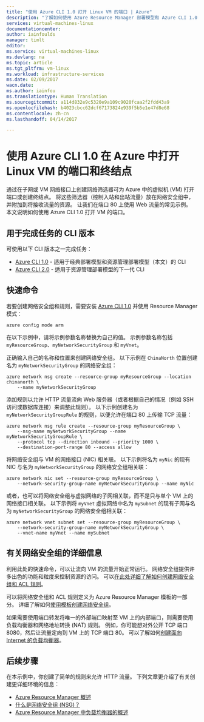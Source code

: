 ```yaml
---
title: "使用 Azure CLI 1.0 打开 Linux VM 的端口 | Azure"
description: "了解如何使用 Azure Resource Manager 部署模型和 Azure CLI 1.0 在 Linux VM 上打开端口/创建终结点"
services: virtual-machines-linux
documentationcenter: 
author: iainfoulds
manager: timlt
editor: 
ms.service: virtual-machines-linux
ms.devlang: na
ms.topic: article
ms.tgt_pltfrm: vm-linux
ms.workload: infrastructure-services
ms.date: 02/09/2017
wacn.date: 
ms.author: iainfou
ms.translationtype: Human Translation
ms.sourcegitcommit: a114d832e9c5320e9a109c9020fcaa2f2fdd43a9
ms.openlocfilehash: b4023cbcc62dcf67173824e939f5b5e1e47d8e68
ms.contentlocale: zh-cn
ms.lasthandoff: 04/14/2017

---
```


# <a name="opening-ports-and-endpoints-to-a-linux-vm-in-azure-using-the-azure-cli-10"></a>使用 Azure CLI 1.0 在 Azure 中打开 Linux VM 的端口和终结点
通过在子网或 VM 网络接口上创建网络筛选器可为 Azure 中的虚拟机 (VM) 打开端口或创建终结点。 将这些筛选器（控制入站和出站流量）放在网络安全组中，并附加到将接收流量的资源。 让我们在端口 80 上使用 Web 流量的常见示例。 本文说明如何使用 Azure CLI 1.0 打开 VM 的端口。

## <a name="cli-versions-to-complete-the-task"></a>用于完成任务的 CLI 版本
可使用以下 CLI 版本之一完成任务：

- [Azure CLI 1.0](#quick-commands) - 适用于经典部署模型和资源管理部署模型（本文）的 CLI
- [Azure CLI 2.0](virtual-machines-linux-nsg-quickstart.md?toc=%2fazure%2fvirtual-machines%2flinux%2ftoc.json) - 适用于资源管理部署模型的下一代 CLI

## <a name="quick-commands"></a> 快速命令
若要创建网络安全组和规则，需要安装 [Azure CLI 1.0](../cli-install-nodejs.md) 并使用 Resource Manager 模式：

```azurecli
azure config mode arm
```

在以下示例中，请将示例参数名称替换为自己的值。 示例参数名称包括 `myResourceGroup`、`myNetworkSecurityGroup` 和 `myVnet`。

正确输入自己的名称和位置来创建网络安全组。 以下示例在 `ChinaNorth` 位置创建名为 `myNetworkSecurityGroup` 的网络安全组：

```azurecli
azure network nsg create --resource-group myResourceGroup --location chinanorth \
    --name myNetworkSecurityGroup
```

添加规则以允许 HTTP 流量流向 Web 服务器（或者根据自己的情况（例如 SSH 访问或数据库连接）来调整此规则）。 以下示例创建名为 `myNetworkSecurityGroupRule` 的规则，以便允许在端口 80 上传输 TCP 流量：

```azurecli
azure network nsg rule create --resource-group myResourceGroup \
    --nsg-name myNetworkSecurityGroup --name myNetworkSecurityGroupRule \
    --protocol tcp --direction inbound --priority 1000 \
    --destination-port-range 80 --access allow
```

将网络安全组与 VM 的网络接口 (NIC) 相关联。 以下示例将名为 `myNic` 的现有 NIC 与名为 `myNetworkSecurityGroup` 的网络安全组相关联：

```azurecli
azure network nic set --resource-group myResourceGroup \
    --network-security-group-name myNetworkSecurityGroup --name myNic
```

或者，也可以将网络安全组与虚拟网络的子网相关联，而不是只与单个 VM 上的网络接口相关联。 以下示例将 `myVnet` 虚拟网络中名为 `mySubnet` 的现有子网与名为 `myNetworkSecurityGroup` 的网络安全组相关联：

```azurecli
azure network vnet subnet set --resource-group myResourceGroup \
    --network-security-group-name myNetworkSecurityGroup \
    --vnet-name myVnet --name mySubnet
```

## <a name="more-information-on-network-security-groups"></a>有关网络安全组的详细信息
利用此处的快速命令，可以让流向 VM 的流量开始正常运行。 网络安全组提供许多出色的功能和粒度来控制资源的访问。 可以[在此处详细了解如何创建网络安全组和 ACL 规则](../virtual-network/virtual-networks-create-nsg-arm-cli.md)。

可以将网络安全组和 ACL 规则定义为 Azure Resource Manager 模板的一部分。 详细了解如何[使用模板创建网络安全组](../virtual-network/virtual-networks-create-nsg-arm-template.md)。

如果需要使用端口转发将唯一的外部端口映射至 VM 上的内部端口，则需要使用负载均衡器和网络地址转换 (NAT) 规则。 例如，你可能想对外公开 TCP 端口 8080，然后让流量定向到 VM 上的 TCP 端口 80。 可以了解如何[创建面向 Internet 的负载均衡器](../load-balancer/load-balancer-get-started-internet-arm-cli.md)。

## <a name="next-steps"></a>后续步骤
在本示例中，你创建了简单的规则来允许 HTTP 流量。 下列文章更介绍了有关创建更详细环境的信息：

* [Azure Resource Manager 概述](../azure-resource-manager/resource-group-overview.md)
* [什么是网络安全组 (NSG)？](../virtual-network/virtual-networks-nsg.md)
* [Azure Resource Manager 中负载均衡器的概述](../load-balancer/load-balancer-arm.md)
